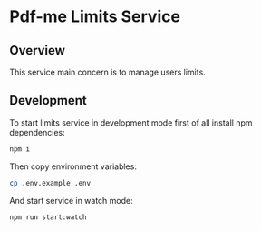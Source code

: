 # Pdf-me Limits Service

## Overview

This service main concern is to manage users limits.

## Development

To start limits service in development mode first of all install npm dependencies:

```bash
npm i
```

Then copy environment variables:

```bash
cp .env.example .env
```

And start service in watch mode:

```bash
npm run start:watch
```
